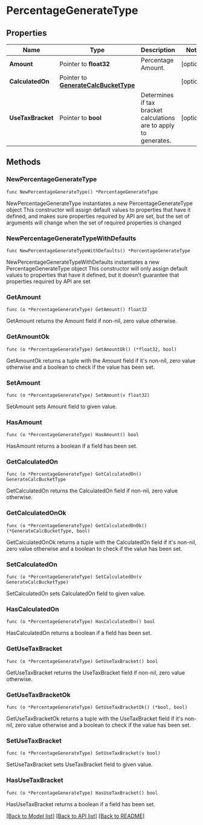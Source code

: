 # PercentageGenerateType

## Properties

Name | Type | Description | Notes
------------ | ------------- | ------------- | -------------
**Amount** | Pointer to **float32** | Percentage Amount. | [optional] 
**CalculatedOn** | Pointer to [**GenerateCalcBucketType**](GenerateCalcBucketType.md) |  | [optional] 
**UseTaxBracket** | Pointer to **bool** | Determines if tax bracket calculations are to apply to generates. | [optional] 

## Methods

### NewPercentageGenerateType

`func NewPercentageGenerateType() *PercentageGenerateType`

NewPercentageGenerateType instantiates a new PercentageGenerateType object
This constructor will assign default values to properties that have it defined,
and makes sure properties required by API are set, but the set of arguments
will change when the set of required properties is changed

### NewPercentageGenerateTypeWithDefaults

`func NewPercentageGenerateTypeWithDefaults() *PercentageGenerateType`

NewPercentageGenerateTypeWithDefaults instantiates a new PercentageGenerateType object
This constructor will only assign default values to properties that have it defined,
but it doesn't guarantee that properties required by API are set

### GetAmount

`func (o *PercentageGenerateType) GetAmount() float32`

GetAmount returns the Amount field if non-nil, zero value otherwise.

### GetAmountOk

`func (o *PercentageGenerateType) GetAmountOk() (*float32, bool)`

GetAmountOk returns a tuple with the Amount field if it's non-nil, zero value otherwise
and a boolean to check if the value has been set.

### SetAmount

`func (o *PercentageGenerateType) SetAmount(v float32)`

SetAmount sets Amount field to given value.

### HasAmount

`func (o *PercentageGenerateType) HasAmount() bool`

HasAmount returns a boolean if a field has been set.

### GetCalculatedOn

`func (o *PercentageGenerateType) GetCalculatedOn() GenerateCalcBucketType`

GetCalculatedOn returns the CalculatedOn field if non-nil, zero value otherwise.

### GetCalculatedOnOk

`func (o *PercentageGenerateType) GetCalculatedOnOk() (*GenerateCalcBucketType, bool)`

GetCalculatedOnOk returns a tuple with the CalculatedOn field if it's non-nil, zero value otherwise
and a boolean to check if the value has been set.

### SetCalculatedOn

`func (o *PercentageGenerateType) SetCalculatedOn(v GenerateCalcBucketType)`

SetCalculatedOn sets CalculatedOn field to given value.

### HasCalculatedOn

`func (o *PercentageGenerateType) HasCalculatedOn() bool`

HasCalculatedOn returns a boolean if a field has been set.

### GetUseTaxBracket

`func (o *PercentageGenerateType) GetUseTaxBracket() bool`

GetUseTaxBracket returns the UseTaxBracket field if non-nil, zero value otherwise.

### GetUseTaxBracketOk

`func (o *PercentageGenerateType) GetUseTaxBracketOk() (*bool, bool)`

GetUseTaxBracketOk returns a tuple with the UseTaxBracket field if it's non-nil, zero value otherwise
and a boolean to check if the value has been set.

### SetUseTaxBracket

`func (o *PercentageGenerateType) SetUseTaxBracket(v bool)`

SetUseTaxBracket sets UseTaxBracket field to given value.

### HasUseTaxBracket

`func (o *PercentageGenerateType) HasUseTaxBracket() bool`

HasUseTaxBracket returns a boolean if a field has been set.


[[Back to Model list]](../README.md#documentation-for-models) [[Back to API list]](../README.md#documentation-for-api-endpoints) [[Back to README]](../README.md)


